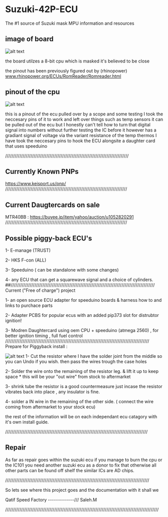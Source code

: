 # Suzuki-42P-ECU
The #1 source of Suzuki mask MPU information and resources 
 ## image of board 
 ![alt text](https://gcdnb.pbrd.co/images/1ydCnrPaT7p2.jpg)
 
 
 
 the board utilzes a 8-bit cpu which is masked it's believed to be close 
 
 the pinout has been previously figured out by (rhinopower) 
 www.rhinopower.org/ECUs/RomReader/Romreader.html
 
 ## pinout of the cpu 
  ![alt text](https://gcdnb.pbrd.co/images/Y1y29Iqc7OYW.jpg?o=1)

this is a pinout of the ecu pulled over by a scope and some testing 
I took the neccesary pins of it to work and left over things such as temp sensors 
it can be pulled out of the ecu but I honestly can't tell how to turn that digital signal into numbers without further testing
the IC before it however has a gradiant signal of voltage via the variant resistance of the temp thermos 
I have took the neccesary pins to hook the ECU alongsite a daughter card that uses speeduino 

//////////////////////////////////////////////////////////////////////////////
## Currently Known PNPs
https://www.keisport.us/pnp/
/////////////////////////////////////////////////////////////////////////////
## Current Daugtercards on sale
   MTR40BB : https://buyee.jp/item/yahoo/auction/u1052820291
/////////////////////////////////////////////////////////////////////////////
## Possible piggy-back ECU's
1- E-manage (TRUST)

2- HKS F-con (ALL)

3- Speeduino ( can be standalone with some changes)

4- any ECU that can get a squarewave signal and a choice of cylinders.
##///////////////////////////////////////////////////////////////////////////////////////////
Current ("Free of charge") project

1- an open source ECU adapter for speeduino boards & harness how to and links to purchace parts 

2- Adapter PCBS for popular ecus with an added pip373 slot for distrubtor ignition!

3- Modren Daughtercard using oem CPU + speeduino (atmega 2560) , for better ignition timing , full fuel control
///////////////////////////////////////////////////////////////////////////////////////////
Prepare for Piggyback install : 

  ![alt text](https://gcdnb.pbrd.co/images/rOFZfakCF07A.jpg?o=1)
  1- Cut the resistor where I have the solder joint from the middle so you can Undo if you wish. 
     then pass the wires trough the case holes
  
  2- Solder the wire onto the remaining of the resistor leg. & lift it up to keep space * this will be your "out wire" from stock to aftermarket
 
  3- shrink tube the resistor is a good countermeasure just incase the resistor vibrates back into place , any insulator is fine.
 
  4- solder a IN wire in the remaining of the other side. ( connect the wire coming from aftermarket to your stock ecu)
  
   the rest of the information will be on each independant ecu catagory with it's own install guide.
  
//////////////////////////////////////////////////////////////////////////////////////////
## Repair 
As far as repair goes within the suzuki ecu
if you manage to burn the cpu or the IC101 you need another suzuki ecu as a donor to fix that 
otherwise all other parts can be found off shelf 
the similar ICs are AD chips.



///////////////////////////////////////////////////////////////////////////////////////////


So lets see where this project goes and the documentation with it shall we 






Qatif Speed Factory -------------/// Saleh.M

/////////////////////////////////////////////////////////////////////////////////////////////////
